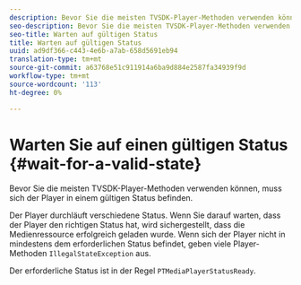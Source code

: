 ```yaml
---
description: Bevor Sie die meisten TVSDK-Player-Methoden verwenden können, muss sich der Player in einem gültigen Status befinden.
seo-description: Bevor Sie die meisten TVSDK-Player-Methoden verwenden können, muss sich der Player in einem gültigen Status befinden.
seo-title: Warten auf gültigen Status
title: Warten auf gültigen Status
uuid: ad9df366-c443-4e6b-a7ab-658d5691eb94
translation-type: tm+mt
source-git-commit: a63768e51c911914a6ba9d884e2587fa34939f9d
workflow-type: tm+mt
source-wordcount: '113'
ht-degree: 0%

---
```



# Warten Sie auf einen gültigen Status {#wait-for-a-valid-state}

Bevor Sie die meisten TVSDK-Player-Methoden verwenden können, muss sich der Player in einem gültigen Status befinden.

Der Player durchläuft verschiedene Status. Wenn Sie darauf warten, dass der Player den richtigen Status hat, wird sichergestellt, dass die Medienressource erfolgreich geladen wurde. Wenn sich der Player nicht in mindestens dem erforderlichen Status befindet, geben viele Player-Methoden `IllegalStateException` aus.

Der erforderliche Status ist in der Regel `PTMediaPlayerStatusReady`.